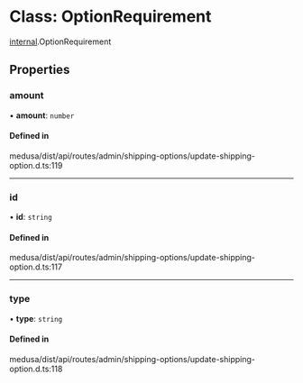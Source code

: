 # Class: OptionRequirement

[internal](../modules/internal-26.md).OptionRequirement

## Properties

### amount

• **amount**: `number`

#### Defined in

medusa/dist/api/routes/admin/shipping-options/update-shipping-option.d.ts:119

___

### id

• **id**: `string`

#### Defined in

medusa/dist/api/routes/admin/shipping-options/update-shipping-option.d.ts:117

___

### type

• **type**: `string`

#### Defined in

medusa/dist/api/routes/admin/shipping-options/update-shipping-option.d.ts:118

